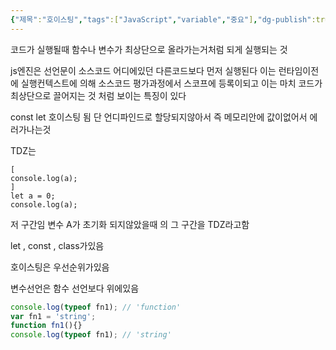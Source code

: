 ```yaml
---
{"제목":"호이스팅","tags":["JavaScript","variable","중요"],"dg-publish":true,"permalink":"/v2/Studynotes/JavaScript/호이스팅/","dgPassFrontmatter":true}
---
```



코드가 실행될때 함수나 변수가 최상단으로 올라가는거처럼 되게 실행되는 것

js엔진은 선언문이 소스코드 어디에있던 다른코드보다 먼저 실행된다 이는 런타임이전에 실행컨텍스트에 의해 소스코드 평가과정에서 스코프에 등록이되고 이는 마치 코드가 최상단으로 끌어지는 것 처럼 보이는 특징이 있다

const let 호이스팅 됨
단 언디파인드로 할당되지않아서 즉 메모리안에 값이없어서 에러가나는것

TDZ는 

```JS
[
console.log(a);
]
let a = 0;
console.log(a);
```

저 구간임 변수 A가 초기화 되지않았을때 의 그 구간을 TDZ라고함

let , const , class가있음


호이스팅은 우선순위가있음

변수선언은 함수 선언보다 위에있음 

```js
console.log(typeof fn1); // 'function'
var fn1 = 'string';
function fn1(){}
console.log(typeof fn1); // 'string'
```
